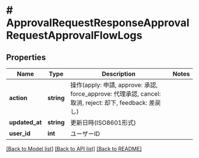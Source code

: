 # # ApprovalRequestResponseApprovalRequestApprovalFlowLogs

## Properties

Name | Type | Description | Notes
------------ | ------------- | ------------- | -------------
**action** | **string** | 操作(apply: 申請, approve: 承認, force_approve: 代理承認, cancel: 取消, reject: 却下, feedback: 差戻し) | 
**updated_at** | **string** | 更新日時(ISO8601形式) | 
**user_id** | **int** | ユーザーID | 

[[Back to Model list]](../../README.md#documentation-for-models) [[Back to API list]](../../README.md#documentation-for-api-endpoints) [[Back to README]](../../README.md)



